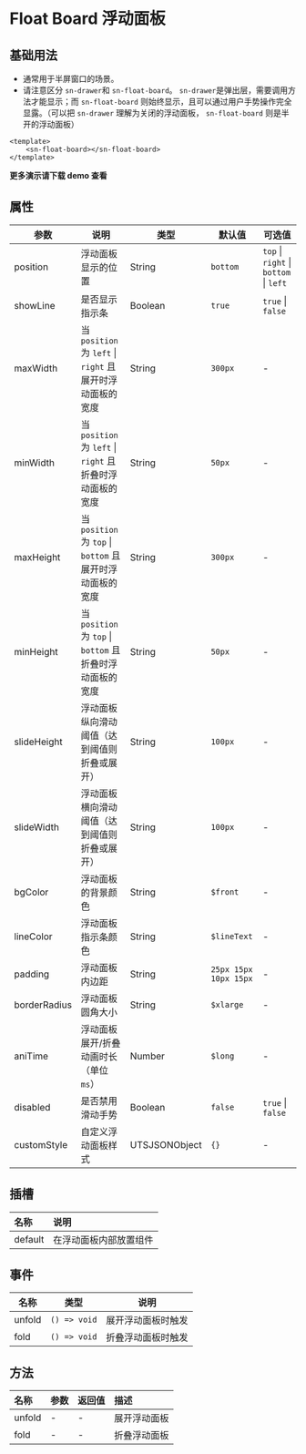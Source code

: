 # Float Board 浮动面板

## 基础用法

- 通常用于半屏窗口的场景。
- 请注意区分  `sn-drawer`和 `sn-float-board`。 `sn-drawer`是弹出层，需要调用方法才能显示；而  `sn-float-board` 则始终显示，且可以通过用户手势操作完全显露。（可以把  `sn-drawer` 理解为关闭的浮动面板， `sn-float-board` 则是半开的浮动面板）

``` vue
<template>
	<sn-float-board></sn-float-board>
</template>
```



**更多演示请下载 demo 查看**

## 属性

| 参数         | 说明                                                      | 类型            | 默认值                | 可选值                                 |
| ------------ | --------------------------------------------------------- | --------------- | --------------------- | -------------------------------------- |
| position     | 浮动面板显示的位置                                        | String        | `bottom`              | `top` \| `right` \| `bottom` \| `left` |
| showLine     | 是否显示指示条                                            | Boolean       | `true`                | `true` \| `false`                      |
| maxWidth   | 当 `position` 为 `left` \| `right` 且展开时浮动面板的宽度 | String        | `300px`               | -                                      |
| minWidth    | 当 `position` 为 `left` \| `right` 且折叠时浮动面板的宽度 | String        | `50px`                | -                                      |
| maxHeight   | 当 `position` 为 `top` \| `bottom` 且展开时浮动面板的宽度 | String        | `300px`               | -                                      |
| minHeight   | 当 `position` 为 `top` \| `bottom` 且折叠时浮动面板的宽度 | String        | `50px`                | -                                      |
| slideHeight  | 浮动面板纵向滑动阈值（达到阈值则折叠或展开）              | String        | `100px`               | -                                      |
| slideWidth   | 浮动面板横向滑动阈值（达到阈值则折叠或展开）              | String        | `100px`               | -                                      |
| bgColor      | 浮动面板的背景颜色                                        | String        | `$front`              | -                                      |
| lineColor    | 浮动面板指示条颜色                                        | String        | `$lineText`           | -                                      |
| padding      | 浮动面板内边距                                            | String        | `25px 15px 10px 15px` | -                                      |
| borderRadius | 浮动面板圆角大小                                          | String        | `$xlarge`             | -                                      |
| aniTime       | 浮动面板展开/折叠动画时长（单位 `ms`）                    | Number        | `$long`               | -                                      |
| disabled     | 是否禁用滑动手势                                          | Boolean       | `false`               | `true` \| `false`                      |
| customStyle  | 自定义浮动面板样式                                        | UTSJSONObject | `{}`                  | -                                      |

## 插槽

| 名称    | 说明                   |
| :------ | :--------------------- |
| default | 在浮动面板内部放置组件 |

## 事件

| 名称   | 类型         | 说明               |
| ------ | ------------ | ------------------ |
| unfold | `() => void` | 展开浮动面板时触发 |
| fold   | `() => void` | 折叠浮动面板时触发 |

## 方法

| 名称   | 参数 | 返回值 | 描述         |
| :----- | :--- | :----- | :----------- |
| unfold | -    | -      | 展开浮动面板 |
| fold   | -    | -      | 折叠浮动面板 |

<DemoPhone name="sn-float-board" />